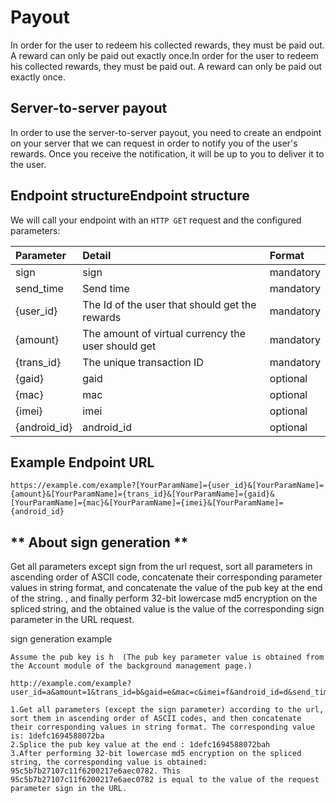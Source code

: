 # **Payout**

In order for the user to redeem his collected rewards, they must be paid out. A reward can only be paid out exactly once.In order for the user to redeem his collected rewards, they must be paid out. A reward can only be paid out exactly once.

## **Server-to-server payout**

In order to use the server-to-server payout, you need to create an endpoint on your server that we can request in order to notify you of the user's rewards. Once you receive the notification, it will be up to you to deliver it to the user.

## **Endpoint structureEndpoint structure**

We will call your endpoint with an `HTTP GET` request and the configured parameters:

| Parameter    | Detail                                             | Format    |
| :----------- | :------------------------------------------------- | :-------- |
| sign         | sign                                               | mandatory |
| send_time    | Send time                                          | mandatory |
| {user_id}    | The Id of the user that should get the rewards     | mandatory |
| {amount}     | The amount of virtual currency the user should get | mandatory |
| {trans_id}   | The unique transaction ID                          | mandatory |
| {gaid}       | gaid                                               | optional  |
| {mac}        | mac                                                | optional  |
| {imei}       | imei                                               | optional  |
| {android_id} | android_id                                         | optional  |

## **Example Endpoint URL**

```
https://example.com/example?[YourParamName]={user_id}&[YourParamName]={amount}&[YourParamName]={trans_id}&[YourParamName]={gaid}&[YourParamName]={mac}&[YourParamName]={imei}&[YourParamName]={android_id}
```

## ** About sign generation **
Get all parameters except sign from the url request, sort all parameters in ascending order of ASCII code, concatenate their corresponding parameter values in string format, and concatenate the value of the pub key at the end of the string. , and finally perform 32-bit lowercase md5 encryption on the spliced string, and the obtained value is the value of the corresponding sign parameter in the URL request.

sign generation example
```
Assume the pub key is h  (The pub key parameter value is obtained from the Account module of the background management page.)

http://example.com/example?user_id=a&amount=1&trans_id=b&gaid=e&mac=c&imei=f&android_id=d&send_time=1694588072&sign=95c5b7b27107c11f6200217e6aec0782

1.Get all parameters (except the sign parameter) according to the url, sort them in ascending order of ASCII codes, and then concatenate their corresponding values in string format. The corresponding value is: 1defc1694588072ba
2.Splice the pub key value at the end : 1defc1694588072bah
3.After performing 32-bit lowercase md5 encryption on the spliced string, the corresponding value is obtained: 95c5b7b27107c11f6200217e6aec0782. This 95c5b7b27107c11f6200217e6aec0782 is equal to the value of the request parameter sign in the URL.


```